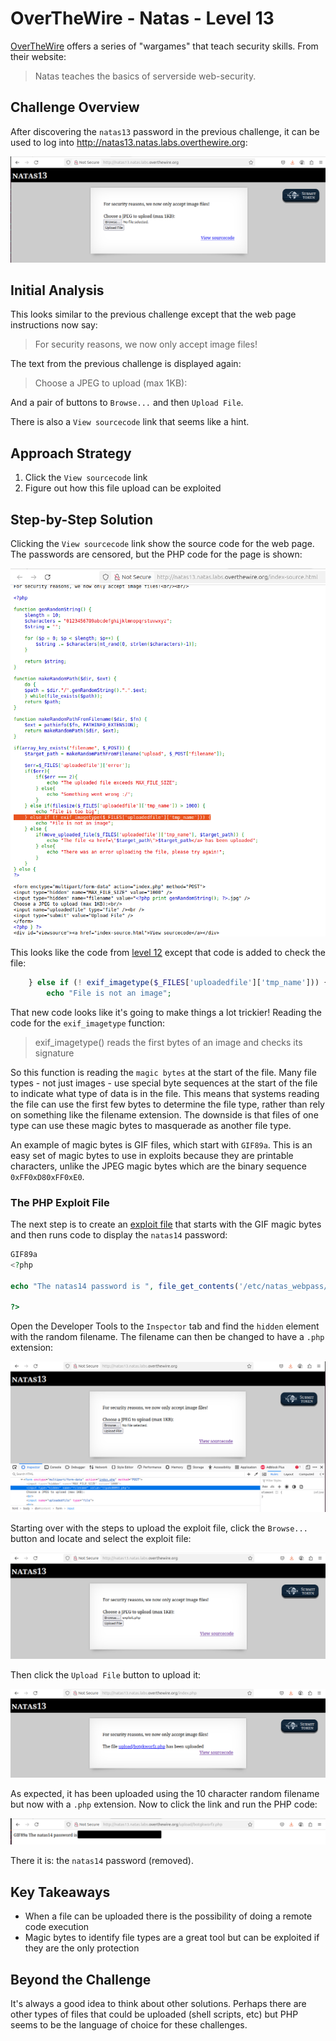 # OverTheWire - Natas - Level 13

[OverTheWire](https://overthewire.org) offers a series of "wargames" that teach
security skills. From their website:

> Natas teaches the basics of serverside web-security.

## Challenge Overview

After discovering the `natas13` password in the previous challenge, it can be
used to log into http://natas13.natas.labs.overthewire.org:

![The Index Page](images/level_13/00_index_page.png)

## Initial Analysis

This looks similar to the previous challenge except that the web page
instructions now say:

> For security reasons, we now only accept image files!

The text from the previous challenge is displayed again:

> Choose a JPEG to upload (max 1KB):

And a pair of buttons to `Browse...` and then `Upload File`.

There is also a `View sourcecode` link that seems like a hint.

## Approach Strategy

1. Click the `View sourcecode` link
1. Figure out how this file upload can be exploited

## Step-by-Step Solution

Clicking the `View sourcecode` link show the source code for the web page. The
passwords are censored, but the PHP code for the page is shown:

![Index Source Code](images/level_13/01_index_source_code.png)

This looks like the code from [level 12](level_12.md) except that code is added
to check the file:

```php
    } else if (! exif_imagetype($_FILES['uploadedfile']['tmp_name'])) {
        echo "File is not an image";
```

That new code looks like it's going to make things a lot trickier! Reading the
code for the `exif_imagetype` function:

> exif_imagetype() reads the first bytes of an image and checks its signature

So this function is reading the `magic bytes` at the start of the file. Many
file types - not just images - use special byte sequences at the start of the
file to indicate what type of data is in the file. This means that systems
reading the file can use the first few bytes to determine the file type, rather
than rely on something like the filename extension. The downside is that files
of one type can use these magic bytes to masquerade as another file type.

An example of magic bytes is GIF files, which start with `GIF89a`. This is an
easy set of magic bytes to use in exploits because they are printable
characters, unlike the JPEG magic bytes which are the binary sequence
`0xFF0xD80xFF0xE0`.

### The PHP Exploit File

The next step is to create an [exploit file](files/level_13/exploit.php) that
starts with the GIF magic bytes and then runs code to display the `natas14`
password:

```php
GIF89a
<?php

echo "The natas14 password is ", file_get_contents('/etc/natas_webpass/natas14');

?>
```

Open the Developer Tools to the `Inspector` tab and find the `hidden` element
with the random filename. The filename can then be changed to have a `.php`
extension:

![Hidden Element](images/level_13/02_hidden_element.png)

Starting over with the steps to upload the exploit file, click the `Browse...`
button and locate and select the exploit file:

![Exploit File](images/level_13/03_exploit_file.png)

Then click the `Upload File` button to upload it:

![Uploaded File](images/level_13/04_uploaded_file.png)

As expected, it has been uploaded using the 10 character random filename but now
with a `.php` extension. Now to click the link and run the PHP code:

![The Password](images/level_13/05_password.png)

There it is: the `natas14` password (removed).

## Key Takeaways

- When a file can be uploaded there is the possibility of doing a remote code
  execution
- Magic bytes to identify file types are a great tool but can be exploited if
  they are the only protection

## Beyond the Challenge

It's always a good idea to think about other solutions. Perhaps there are other
types of files that could be uploaded (shell scripts, etc) but PHP seems to be
the language of choice for these challenges.
